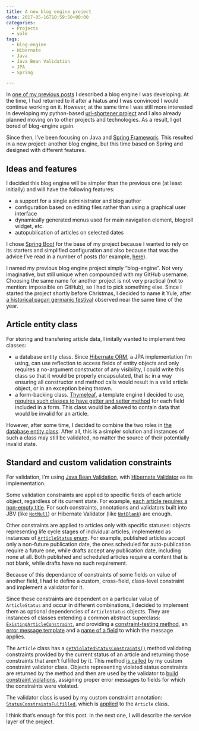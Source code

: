 ```yaml
---
title: A new blog engine project
date: 2017-05-16T10:59:50+00:00
categories:
  - Projects
  - yule
tags:
  - blog-engine
  - Hibernate
  - Java
  - Java Bean Validation
  - JPA
  - Spring

---
```

In [one of my previous posts][1] I described a blog engine I was developing. At the time, I had returned to it after a hiatus and I was convinced I would continue working on it. However, at the same time I was still more interested in developing my python-based [url-shortener project][2] and I also already planned moving on to other projects and technologies. As a result, I got bored of blog-engine again.

Since then, I&#8217;ve been focusing on Java and [Spring Framework][3]. This resulted in a new project: another blog engine, but this time based on Spring and designed with different features.

<!--more-->

## Ideas and features

I decided this blog engine will be simpler than the previous one (at least initially) and will have the following features:

  * a support for a single administrator and blog author
  * configuration based on editing files rather than using a graphical user interface
  * dynamically generated menus used for main navigation element, blogroll widget, etc.
  * autopublication of articles on selected dates

I chose [Spring Boot][4] for the base of my project because I wanted to rely on its starters and simplified configuration and also because that was the advice I&#8217;ve read in a number of posts (for example, [here][5]).

I named my previous blog engine project simply &#8220;blog-engine&#8221;. Not very imaginative, but still unique when compounded with my GitHub username. Choosing the same name for another project is not very practical (not to mention: impossible on GitHub), so I had to pick something else. Since I started the project shortly before Christmas, I decided to name it Yule, after [a historical pagan germanic festival][6] observed near the same time of the year.

## Article entity class

For storing and transfering article data, I initally wanted to implement two classes:

  * a database entity class. Since [Hibernate ORM][7], a JPA implementation I&#8217;m using, can use reflection to access fields of entity objects and only requires a no-argument constructor of any visibility, I could write this class so that it would be properly encapsulated, that is: in a way ensuring all constructor and method calls would result in a valid article object, or in an exception being thrown.
  * a form-backing class. [Thymeleaf][8], a template engine I decided to use, [requires such classes to have getter and setter method][9] for each field included in a form. This class would be allowed to contain data that would be invalid for an article.

However, after some time, I decided to combine the two roles in [the database entity class][10]. After all, this is a simpler solution and instances of such a class may still be validated, no matter the source of their potentially invalid state.

## Standard and custom validation constraints

For validation, I&#8217;m using [Java Bean Validation][11], with [Hibernate Validator][12] as its implementation.

Some validation constraints are applied to specific fields of each article object, regardless of its current state. For example, [each article requires a non-empty title][13]. For such constraints, annotations and validators built into JBV (like [`NotNull`][14]) or Hibernate Validator (like [`NotBlank`][15]) are enough.

Other constraints are applied to articles only with specific statuses: objects representing life cycle stages of individual articles, implemented as instances of [`ArticleStatus` enum][16]. For example, published articles accept only a non-future publication date, the ones scheduled for auto-publication require a future one, while drafts accept any publication date, including none at all. Both published and scheduled articles require a content that is not blank, while drafts have no such requirement.

Because of this dependance of constraints of some fields on value of another field, I had to define a custom, cross-field, class-level constraint and implement a validator for it.

Since these constraints are dependent on a particular value of `ArticleStatus` and occur in different combinations, I decided to implement them as optional dependencies of `ArticleStatus` objects. They are instances of classes extending a common abstract superclass: [`ExistingArticleConstraint`][17], and providing a [constraint-testing method][18], an [error message template][19] and a [name of a field][20] to which the message applies.

The `Article` class has a [`getViolatedStatusConstraints()`][21] method validating constraints provided by the current status of an article and returning those constraints that aren&#8217;t fulfilled by it. This method [is called][22] by my custom constraint validator class. Objects representing violated status constraints are returned by the method and then are used by the validator to [build constraint violations][23], assigning proper error messages to fields for which the constraints were violated.

The validator class is used by my custom constraint annotation: [`StatusConstraintsFulfilled`][24], which is [applied][25] to the `Article` class.

I think that&#8217;s enough for this post. In the next one, I will describe the service layer of the project.

 [1]: /2016/12/a-php-symfony-blog-engine/
 [2]: /categories/url-shortener/
 [3]: https://projects.spring.io/spring-framework/
 [4]: http://projects.spring.io/spring-boot/
 [5]: http://stackoverflow.com/a/35996408
 [6]: https://en.wikipedia.org/wiki/Yule
 [7]: http://hibernate.org/orm/
 [8]: http://www.thymeleaf.org/
 [9]: http://www.thymeleaf.org/doc/tutorials/2.1/thymeleafspring.html#creating-a-form
 [10]: https://github.com/piotr-rusin/yule/blob/8482b99fedf89311bb9a59f4503be260d67eeac7/src/main/java/com/github/piotr_rusin/yule/domain/Article.java
 [11]: http://beanvalidation.org/
 [12]: http://hibernate.org/validator/
 [13]: https://github.com/piotr-rusin/yule/blob/8482b99fedf89311bb9a59f4503be260d67eeac7/src/main/java/com/github/piotr_rusin/yule/domain/Article.java#L66
 [14]: http://docs.oracle.com/javaee/7/api/javax/validation/constraints/NotNull.html
 [15]: https://docs.jboss.org/hibernate/validator/5.4/api/org/hibernate/validator/constraints/NotBlank.html
 [16]: https://github.com/piotr-rusin/yule/blob/8482b99fedf89311bb9a59f4503be260d67eeac7/src/main/java/com/github/piotr_rusin/yule/domain/ArticleStatus.java
 [17]: https://github.com/piotr-rusin/yule/blob/8482b99fedf89311bb9a59f4503be260d67eeac7/src/main/java/com/github/piotr_rusin/yule/validation/ExistingArticleConstraint.java
 [18]: https://github.com/piotr-rusin/yule/blob/8482b99fedf89311bb9a59f4503be260d67eeac7/src/main/java/com/github/piotr_rusin/yule/validation/ExistingArticleConstraint.java#L80
 [19]: https://github.com/piotr-rusin/yule/blob/8482b99fedf89311bb9a59f4503be260d67eeac7/src/main/java/com/github/piotr_rusin/yule/validation/ExistingArticleConstraint.java#L68
 [20]: https://github.com/piotr-rusin/yule/blob/8482b99fedf89311bb9a59f4503be260d67eeac7/src/main/java/com/github/piotr_rusin/yule/validation/ExistingArticleConstraint.java#L58
 [21]: https://github.com/piotr-rusin/yule/blob/8482b99fedf89311bb9a59f4503be260d67eeac7/src/main/java/com/github/piotr_rusin/yule/domain/Article.java#L278
 [22]: https://github.com/piotr-rusin/yule/blob/8482b99fedf89311bb9a59f4503be260d67eeac7/src/main/java/com/github/piotr_rusin/yule/validation/StatusConstraintValidator.java#L52
 [23]: https://github.com/piotr-rusin/yule/blob/8482b99fedf89311bb9a59f4503be260d67eeac7/src/main/java/com/github/piotr_rusin/yule/validation/StatusConstraintValidator.java#L56
 [24]: https://github.com/piotr-rusin/yule/blob/8482b99fedf89311bb9a59f4503be260d67eeac7/src/main/java/com/github/piotr_rusin/yule/validation/StatusConstraintsFulfilled.java#L48
 [25]: https://github.com/piotr-rusin/yule/blob/8482b99fedf89311bb9a59f4503be260d67eeac7/src/main/java/com/github/piotr_rusin/yule/domain/Article.java#L59
